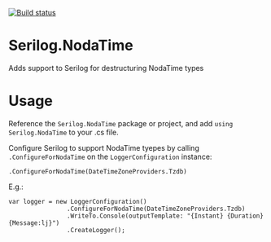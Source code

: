 [![Build status](https://ci.appveyor.com/api/projects/status/7hn6lvwv1ikxsxrn/branch/master?svg=true)](https://ci.appveyor.com/project/kingboyk/serilog-nodatime/branch/master)

# Serilog.NodaTime
Adds support to Serilog for destructuring NodaTime types

# Usage
Reference the `Serilog.NodaTime` package or project, and add `using Serilog.NodaTime` to your .cs file.

Configure Serilog to support NodaTime tyepes by calling `.ConfigureForNodaTime` on the `LoggerConfiguration` instance:

`.ConfigureForNodaTime(DateTimeZoneProviders.Tzdb)`

E.g.:

    var logger = new LoggerConfiguration()
                    .ConfigureForNodaTime(DateTimeZoneProviders.Tzdb)
                    .WriteTo.Console(outputTemplate: "{Instant} {Duration} {Message:lj}")
                    .CreateLogger();
